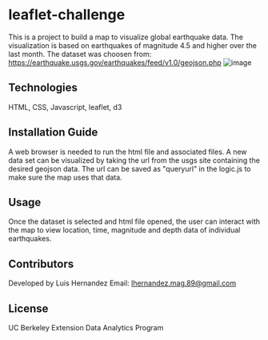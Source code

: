# leaflet-challenge
This is a project to build a map to visualize global earthquake data. The visualization is based on earthquakes of magnitude 4.5 and higher over the last month. The dataset was choosen from: https://earthquake.usgs.gov/earthquakes/feed/v1.0/geojson.php
![image](https://user-images.githubusercontent.com/119267098/229341206-98a109b6-17cc-4a1e-9e0b-b015ab216b07.png)

## Technologies
HTML, CSS, Javascript, leaflet, d3

## Installation Guide
A web browser is needed to run the html file and associated files. A new data set can be visualized by taking the url from the usgs site containing the desired geojson data. The url can be saved as "queryurl" in the logic.js to make sure the map uses that data.

## Usage
Once the dataset is selected and html file opened, the user can interact with the map to view location, time, magnitude and depth data of individual earthquakes.

## Contributors
Developed by Luis Hernandez Email: lhernandez.mag.89@gmail.com

## License
UC Berkeley Extension Data Analytics Program
